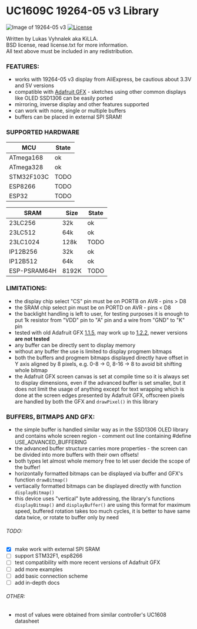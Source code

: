 # UC1609C 19264-05 v3 Library
![Image of 19264-05 v3](https://raw.githubusercontent.com/KiLLAAA/LCD_UC1609/master/images/19264-05_v3.jpg)
[![License](https://img.shields.io/badge/License-BSD%202--Clause-orange.svg)](https://opensource.org/licenses/BSD-2-Clause)

Written by Lukas Vyhnalek aka KiLLA.<br/>
BSD license, read license.txt for more information.<br/>
All text above must be included in any redistribution.<br/>

### FEATURES:
- works with 19264-05 v3 display from AliExpress, be cautious about 3.3V and 5V versions
- compatible with [Adafruit GFX](https://github.com/adafruit/Adafruit-GFX-Library) - sketches using other common displays like OLED SSD1306 can be easily ported
- mirroring, inverse display and other features supported
- can work with none, single or multiple buffers
- buffers can be placed in external SPI SRAM!

### SUPPORTED HARDWARE
| MCU | State |
| --- | --- |
| ATmega168 | ok |
| ATmega328 | ok |
| STM32F103C | TODO |
| ESP8266 | TODO |
| ESP32 | TODO |

| SRAM | Size | State |
| --- | --- | --- |
| 23LC256 | 32k | ok |
| 23LC512 | 64k | ok |
| 23LC1024 | 128k | TODO |
| IP12B256 | 32k | ok |
| IP12B512 | 64k | ok |
| ESP-PSRAM64H | 8192K | TODO |

### LIMITATIONS:
- the display chip select "CS" pin must be on PORTB on AVR - pins > D8
- the SRAM chip select pin must be on PORTD on AVR - pins < D8
- the backlight handling is left to user, for testing purposes it is enough to put 1k resistor from "VDD" pin to "A" pin and a wire from "GND" to "K" pin
- tested with old Adafruit GFX [1.1.5](https://github.com/adafruit/Adafruit-GFX-Library/tree/v1.1.5), may work up to [1.2.2](https://github.com/adafruit/Adafruit-GFX-Library/tree/1.2.2), newer versions **are not tested**
- any buffer can be directly sent to display memory
- without any buffer the use is limited to display progmem bitmaps
- both the buffers and progmem bitmaps displayed directly have offset in Y axis aligned by 8 pixels, e.g. 0-8 -> 0, 8-16 -> 8 to avoid bit shifting whole bitmap
- the Adafruit GFX screen canvas is set at compile time so it is always set to display dimensions, even if the advanced buffer is set smaller, but it does not limit the usage of anything except for text wrapping which is done at the screen edges presented by Adafruit GFX, offscreen pixels are handled by both the GFX and `drawPixel()` in this library

### BUFFERS, BITMAPS AND GFX:
- the simple buffer is handled similar way as in the SSD1306 OLED library and contains whole screen region - comment out line containing #define USE_ADVANCED_BUFFERING
- the advanced buffer structure carries more properties - the screen can be divided into more buffers with their own offsets!
- both types let almost whole memory free to let user decide the scope of the buffer!
- horizontally formatted bitmaps can be displayed via buffer and GFX's function `drawBitmap()`
- vertiacally formatted bitmaps can be displayed directly with function `displayBitmap()`
- this device uses "vertical" byte addressing, the library's functions `displayBitmap()` and `displayBuffer()` are using this format for maximum speed, buffered rotation takes too much cycles, it is better to have same data twice, or rotate to buffer only by need

###### TODO:
- [x] make work with external SPI SRAM
- [ ] support STM32F1, esp8266
- [ ] test compatibility with more recent versions of Adafruit GFX
- [ ] add more examples
- [ ] add basic connection scheme
- [ ] add in-depth docs

###### OTHER:
- most of values were obtained from similar controller's UC1608 datasheet
